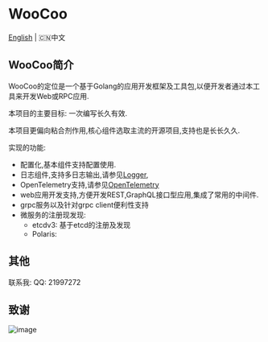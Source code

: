 # WooCoo

[English](../README.md) | 🇨🇳中文

## WooCoo简介

WooCoo的定位是一个基于Golang的应用开发框架及工具包,以便开发者通过本工具来开发Web或RPC应用.

本项目的主要目标: 一次编写长久有效.

本项目更偏向粘合剂作用,核心组件选取主流的开源项目,支持也是长长久久. 

实现的功能:

- 配置化,基本组件支持配置使用.
- 日志组件,支持多日志输出,请参见[Logger](docs/logger.md),
- OpenTelemetry支持,请参见[OpenTelemetry](docs/otel.md)
- web应用开发支持,方便开发REST,GraphQL接口型应用,集成了常用的中间件.
- grpc服务以及针对grpc client便利性支持
- 微服务的注册现发现:
  - etcdv3: 基于etcd的注册及发现
  - Polaris: 

## 其他

联系我: QQ: 21997272

## 致谢

![image](https://resources.jetbrains.com/storage/products/company/brand/logos/jb_beam.svg)